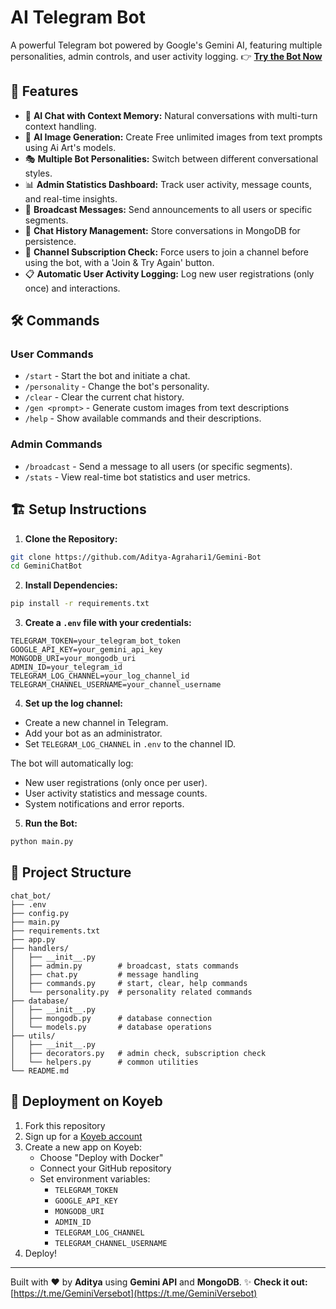 # AI Telegram Bot

A powerful Telegram bot powered by Google's Gemini AI, featuring multiple personalities, admin controls, and user activity logging.
👉 **[Try the Bot Now](https://t.me/GeminiVersebot)** 

## 🚀 Features

- 🤖 **AI Chat with Context Memory:** Natural conversations with multi-turn context handling.
- 🎨 **AI Image Generation:** Create Free unlimited images from text prompts using Ai Art's models.
- 🎭 **Multiple Bot Personalities:** Switch between different conversational styles.
- 📊 **Admin Statistics Dashboard:** Track user activity, message counts, and real-time insights.
- 📢 **Broadcast Messages:** Send announcements to all users or specific segments.
- 📝 **Chat History Management:** Store conversations in MongoDB for persistence.
- 🔐 **Channel Subscription Check:** Force users to join a channel before using the bot, with a 'Join & Try Again' button.
- 📋 **Automatic User Activity Logging:** Log new user registrations (only once) and interactions.

## 🛠️ Commands

### User Commands
- `/start` - Start the bot and initiate a chat.
- `/personality` - Change the bot's personality.
- `/clear` - Clear the current chat history.
- `/gen <prompt>` - Generate custom images from text descriptions
- `/help` - Show available commands and their descriptions.

### Admin Commands
- `/broadcast` - Send a message to all users (or specific segments).
- `/stats` - View real-time bot statistics and user metrics.

## 🏗️ Setup Instructions

1. **Clone the Repository:**
```bash
git clone https://github.com/Aditya-Agrahari1/Gemini-Bot
cd GeminiChatBot
```

2. **Install Dependencies:**
```bash
pip install -r requirements.txt
```

3. **Create a `.env` file with your credentials:**
```env
TELEGRAM_TOKEN=your_telegram_bot_token
GOOGLE_API_KEY=your_gemini_api_key
MONGODB_URI=your_mongodb_uri
ADMIN_ID=your_telegram_id
TELEGRAM_LOG_CHANNEL=your_log_channel_id
TELEGRAM_CHANNEL_USERNAME=your_channel_username
```

4. **Set up the log channel:**
- Create a new channel in Telegram.
- Add your bot as an administrator.
- Set `TELEGRAM_LOG_CHANNEL` in `.env` to the channel ID.

The bot will automatically log:
- New user registrations (only once per user).
- User activity statistics and message counts.
- System notifications and error reports.

5. **Run the Bot:**
```bash
python main.py
```

## 📂 Project Structure
```
chat_bot/
├── .env
├── config.py
├── main.py
├── requirements.txt
├── app.py
├── handlers/
│   ├── __init__.py
│   ├── admin.py        # broadcast, stats commands
│   ├── chat.py         # message handling
│   ├── commands.py     # start, clear, help commands
│   └── personality.py  # personality related commands
├── database/
│   ├── __init__.py
│   ├── mongodb.py      # database connection
│   └── models.py       # database operations
├── utils/
│   ├── __init__.py
│   ├── decorators.py   # admin check, subscription check
│   └── helpers.py      # common utilities
└── README.md
```

## 🚀 Deployment on Koyeb

1. Fork this repository
2. Sign up for a [Koyeb account](https://app.koyeb.com)
3. Create a new app on Koyeb:
   - Choose "Deploy with Docker"
   - Connect your GitHub repository
   - Set environment variables:
     * `TELEGRAM_TOKEN`
     * `GOOGLE_API_KEY`
     * `MONGODB_URI`
     * `ADMIN_ID`
     * `TELEGRAM_LOG_CHANNEL`
     * `TELEGRAM_CHANNEL_USERNAME`
4. Deploy!

---

Built with ❤️ by **Aditya** using **Gemini API** and **MongoDB**. ✨
**Check it out:** [https://t.me/GeminiVersebot](https://t.me/GeminiVersebot)

